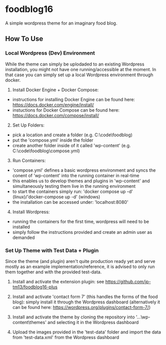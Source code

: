 # foodblog16

A simple wordpress theme for an imaginary food blog.

## How To Use

### Local Wordpress (Dev) Environment

While the theme can simply be uplodaded to an existing Wordpress installation,
you might not have one running/accessible at the moment. In that case you can
simply set up a local Wordpress environment through docker.

1. Install Docker Engine + Docker Compose:

- instructions for installing Docker Engine can be found here: https://docs.docker.com/engine/install/
- instuctions for Docker Compose can be found here: https://docs.docker.com/compose/install/

2. Set Up Folders:

- pick a location and create a folder (e.g. C:\code\foodblog)
- put the 'compose.yml' inside the folder
- create another folder inside of it called 'wp-content' (e.g. C:\code\foodblog\compose.yml)

3. Run Containers:

- 'compose.yml' defines a basic wordpress environment and syncs the conent of
  'wp-content' into the running container in real-time
- this enables us to develop themes and plugins in 'wp-content' and simultaneously
  testing them live in the running environment
- to start the containers simply run: 'docker compose up -d' (linux)/'docker-compose up -d' (windows)
- the installation can be accessed under: 'localhost:8080'

4. Install Wordpress:

- running the containers for the first time, wordpress will need to be installed
- simply follow the instructions provided and create an admin user as demanded

### Set Up Theme with Test Data + Plugin

Since the theme (and plugin) aren't quite production ready yet and serve mostly
as an example implementation/reference, it is advised to only run them together
and with the provided test-data.

1. Install and activate the extension plugin: see https://github.com/jp-tm13/foodblog16-plus

2. Install and activate 'contact form 7' (this handles the forms of the food blog):
   simply install it through the Wordpress dashboard (alternatively it can be
   found here: https://wordpress.org/plugins/contact-form-7/)

3. Install and activate the theme by cloning the repository into '...\wp-content\themes'
   and selecting it in the Wordpress dashboard

4. Upload the images provided in the 'test-data' folder and import the data from
   'test-data.xml' from the Wordpress dashboard
